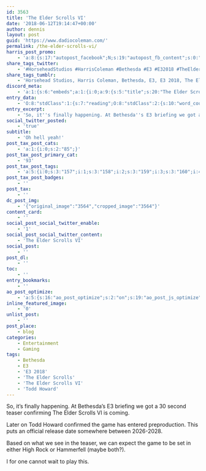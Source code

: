 ```yaml
---
id: 3563
title: 'The Elder Scrolls VI'
date: '2018-06-12T19:14:47+00:00'
author: dennis
layout: post
guid: 'https://www.dadiocoleman.com/'
permalink: /the-elder-scrolls-vi/
harris_post_promo:
    - 'a:8:{s:17:"autopost_facebook";N;s:19:"autopost_fb_content";s:0:"";s:16:"autopost_twitter";N;s:19:"autopost_tw_content";s:0:"";s:15:"autopost_tumblr";N;s:19:"autopost_tu_content";s:0:"";s:16:"autopost_discord";N;s:19:"autopost_di_content";s:0:"";}'
share_tags_twitter:
    - '#HorseheadStudios #HarrisColeman #Bethesda #E3 #E32018 #TheElderScrolls #TheElderScrollsVI #ToddHoward'
share_tags_tumblr:
    - 'Horsehead Studios, Harris Coleman, Bethesda, E3, E3 2018, The Elder Scrolls, The Elder Scrolls VI, Todd Howard'
discord_meta:
    - 'a:1:{s:6:"embeds";a:1:{i:0;a:9:{s:5:"title";s:20:"The Elder Scrolls VI";s:4:"type";s:4:"rich";s:5:"color";i:0;s:11:"description";s:885:"[nl]So, it''s finally happening. At Bethesda''s E3 briefing we got a 30 second teaser confirming The Elder Scrolls VI is coming.[nl][nl][nl][nl]Later on Todd Howard confirmed the game has entered preproduction. This puts an official release date somewhere between 2026-2028.[nl][nl][nl][nl][nl][nl]**Topics:** [#Entertainment](https://wolfheartstudios-022022.local/topic/entertainment/) [#Gaming](https://wolfheartstudios-022022.local/topic/entertainment/gaming/) [#Bethesda](https://wolfheartstudios-022022.local/tag/bethesda/) [#E3](https://wolfheartstudios-022022.local/tag/e3/) [#E3 2018](https://wolfheartstudios-022022.local/tag/e3-2018/) [#The Elder Scrolls](https://wolfheartstudios-022022.local/tag/the-elder-scrolls/) [#The Elder Scrolls VI](https://wolfheartstudios-022022.local/tag/the-elder-scrolls-vi/) [#Todd Howard](https://wolfheartstudios-022022.local/tag/todd-howard/)";s:3:"url";s:25:"https://wolfhe.art/6LLooo";s:9:"timestamp";s:25:"2018-06-12T19:14:47-05:00";s:6:"footer";a:2:{s:4:"text";s:17:"Wolfheart Studios";s:8:"icon_url";s:39:"https://cdn.horsehead.tv/32x32/logo.png";}s:6:"author";a:2:{s:4:"name";s:25:"Dennis Abernathy Harrison";s:8:"icon_url";s:81:"https://secure.gravatar.com/avatar/46bd34a2a271159557a75f870d29d02d?s=32&d=mm&r=g";}s:5:"image";a:1:{s:3:"url";s:74:"https://wolfheartstudios-022022.local/wp-includes/images/media/default.png";}}}}'
entry_data:
    - 'O:8:"stdClass":1:{s:7:"reading";O:8:"stdClass":2:{s:10:"word_count";i:71;s:12:"reading_time";i:0;}}'
entry_excerpt:
    - 'So, it''s finally happening. At Bethesda''s E3 briefing we got a 30 second teaser confirming The Elder Scrolls VI is coming.'
social_twitter_posted:
    - 'true'
subtitle:
    - 'Oh hell yeah!'
post_tax_post_cats:
    - 'a:1:{i:0;s:2:"85";}'
post_tax_post_primary_cat:
    - '93'
post_tax_post_tags:
    - 'a:5:{i:0;s:3:"157";i:1;s:3:"158";i:2;s:3:"159";i:3;s:3:"160";i:4;s:3:"161";}'
post_tax_post_badges:
    - ''
post_tax:
    - ''
dc_post_img:
    - '{"original_image":"3564","cropped_image":"3564"}'
content_card:
    - ''
social_post_social_twitter_enable:
    - '1'
social_post_social_twitter_content:
    - 'The Elder Scrolls VI'
social_post:
    - ''
post_dl:
    - ''
toc:
    - ''
entry_bookmarks:
    - ''
ao_post_optimize:
    - 'a:5:{s:16:"ao_post_optimize";s:2:"on";s:19:"ao_post_js_optimize";s:2:"on";s:20:"ao_post_css_optimize";s:2:"on";s:12:"ao_post_ccss";s:2:"on";s:16:"ao_post_lazyload";s:2:"on";}'
inline_featured_image:
    - '0'
unlist_post:
    - ''
post_place:
    - blog
categories:
    - Entertainment
    - Gaming
tags:
    - Bethesda
    - E3
    - 'E3 2018'
    - 'The Elder Scrolls'
    - 'The Elder Scrolls VI'
    - 'Todd Howard'
---
```


So, it’s finally happening. At Bethesda’s E3 briefing we got a 30 second teaser confirming The Elder Scrolls VI is coming.

Later on Todd Howard confirmed the game has entered preproduction. This puts an official release date somewhere between 2026-2028.

Based on what we see in the teaser, we can expect the game to be set in either High Rock or Hammerfell (maybe both?).

I for one cannot wait to play this.